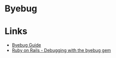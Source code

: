 # Byebug



# Links



- [Byebug Guide](https://github.com/deivid-rodriguez/byebug/blob/master/GUIDE.md)
- [Ruby on Rails - Debugging with the byebug gem](https://edgeguides.rubyonrails.org/debugging_rails_applications.html#debugging-with-the-byebug-gem)